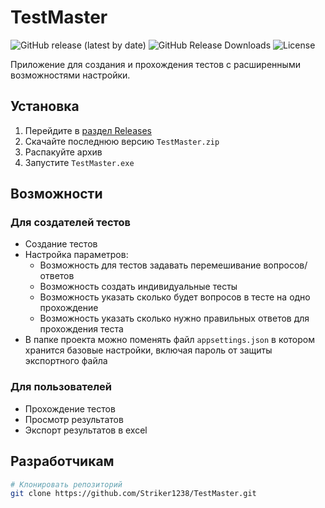 # TestMaster

![GitHub release (latest by date)](https://img.shields.io/github/v/release/Striker1238/TestMaster?style=flat-square)
![GitHub Release Downloads](https://img.shields.io/github/downloads/Striker1238/TestMaster/total?style=flat-square)
![License](https://img.shields.io/badge/license-MIT-blue)

Приложение для создания и прохождения тестов с расширенными возможностями настройки.

## Установка

1. Перейдите в [раздел Releases](https://github.com/Striker1238/TestMaster/releases)
2. Скачайте последнюю версию `TestMaster.zip`
3. Распакуйте архив
4. Запустите `TestMaster.exe`

## Возможности

### Для создателей тестов
- Создание тестов
- Настройка параметров:
  - Возможность для тестов задавать перемешивание вопросов/ответов
  - Возможность создать индивидуальные тесты
  - Возможность указать сколько будет вопросов в тесте на одно прохождение
  - Возможность указать сколько нужно правильных ответов для прохождения теста
- В папке проекта можно поменять файл `appsettings.json` в котором хранится базовые настройки, включая пароль от защиты экспортного файла

### Для пользователей
- Прохождение тестов
- Просмотр результатов
- Экспорт результатов в excel

## Разработчикам

```bash
# Клонировать репозиторий
git clone https://github.com/Striker1238/TestMaster.git
